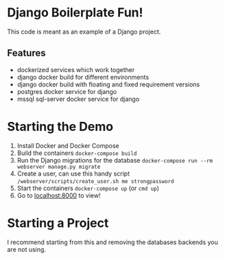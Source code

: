 # Django Boilerplate Fun!

This code is meant as an example of a Django project.


## Features

* dockerized services which work together
* django docker build for different environments
* django docker build with floating and fixed requirement versions
* postgres docker service for django
* mssql sql-server docker service for django


# Starting the Demo

1. Install Docker and Docker Compose
1. Build the containers `docker-compose build`
1. Run the Django migrations for the database `docker-compose run --rm webserver manage.py migrate`
1. Create a user, can use this handy script `/webserver/scripts/create_user.sh me strongpassword`
1. Start the containers `docker-compose up` (or `cmd up`)
1. Go to [localhost:8000](http://localhost:8000) to view!


# Starting a Project

I recommend starting from this and removing the databases backends you are not using. 


